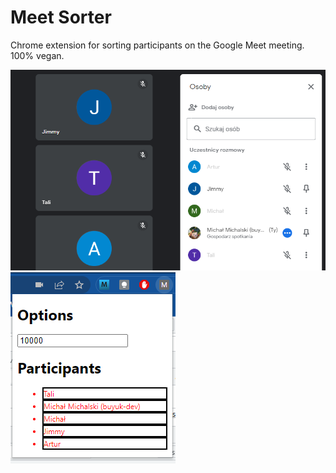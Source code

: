 # Meet Sorter
Chrome extension for sorting participants on the Google Meet meeting.
100% vegan.

![tick-participants](tick.png)
![settings](settings.png)
